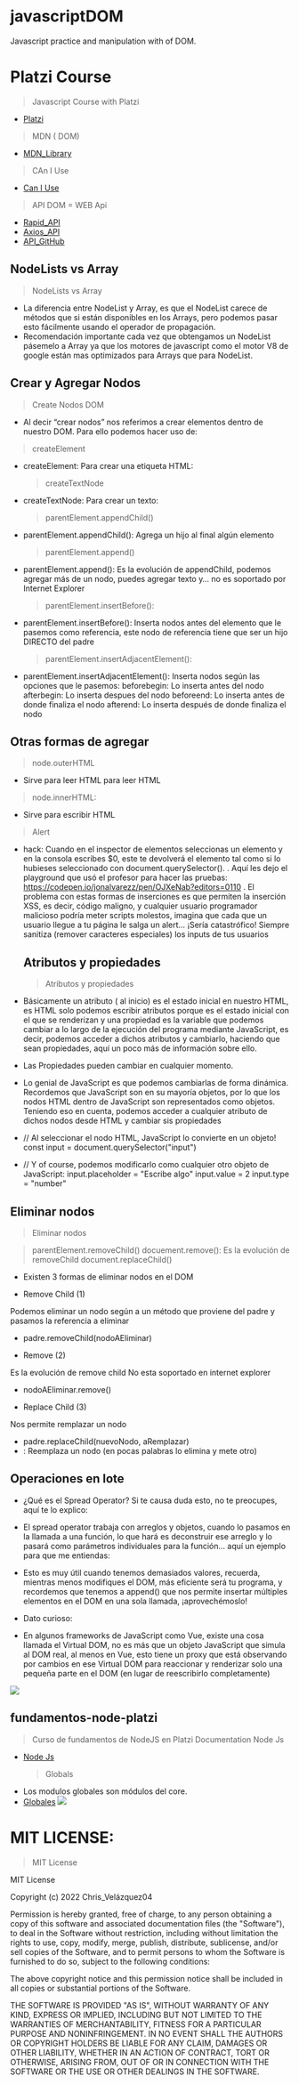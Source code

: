 # javascriptDOM

Javascript practice and manipulation with of DOM.

# Platzi Course

> Javascript Course with Platzi

- [Platzi](https://platzi.com/home)

> MDN ( DOM)

- [MDN_Library](https://developer.mozilla.org/es/)

> CAn I Use

- [Can I Use](https://caniuse.com/)

> API DOM = WEB Api

- [Rapid_API](https://rapidapi.com/hub)
- [Axios_API](https://axios-http.com/)
- [API_GitHub](https://github.com/topics/api)

## NodeLists vs Array

> NodeLists vs Array

- La diferencia entre NodeList y Array, es que el NodeList carece de métodos que si están disponibles en los Arrays, pero podemos pasar esto fácilmente usando el operador de propagación.
- Recomendación importante cada vez que obtengamos un NodeList pásemelo a Array ya que los motores de javascript como el motor V8 de google están mas optimizados para Arrays que para NodeList.

## Crear y Agregar Nodos

> Create Nodos DOM

- Al decir “crear nodos” nos referimos a crear elementos dentro de nuestro DOM. Para ello podemos hacer uso de:

> createElement

- createElement: Para crear una etiqueta HTML:

  > createTextNode

- createTextNode: Para crear un texto:

  > parentElement.appendChild()

- parentElement.appendChild(): Agrega un hijo al final algún elemento

  > parentElement.append()

- parentElement.append(): Es la evolución de appendChild, podemos agregar más de un nodo, puedes agregar texto y… no es soportado por Internet Explorer

  > parentElement.insertBefore():

- parentElement.insertBefore(): Inserta nodos antes del elemento que le pasemos como referencia, este nodo de referencia tiene que ser un hijo DIRECTO del padre

  > parentElement.insertAdjacentElement():

- parentElement.insertAdjacentElement(): Inserta nodos según las opciones que le pasemos:
  beforebegin: Lo inserta antes del nodo
  afterbegin: Lo inserta despues del nodo
  beforeend: Lo inserta antes de donde finaliza el nodo
  afterend: Lo inserta después de donde finaliza el nodo

## Otras formas de agregar

> node.outerHTML

- Sirve para leer HTML para leer HTML

> node.innerHTML:

- Sirve para escribir HTML

> Alert

- hack: Cuando en el inspector de elementos seleccionas un elemento y en la consola escribes $0, este te devolverá el elemento tal como si lo hubieses seleccionado con document.querySelector().
  .
  Aquí les dejo el playground que usó el profesor para hacer las pruebas:
  https://codepen.io/jonalvarezz/pen/OJXeNab?editors=0110
  .
  El problema con estas formas de inserciones es que permiten la inserción XSS, es decir, código maligno, y cualquier usuario programador malicioso podría meter scripts molestos, imagina que cada que un usuario llegue a tu página le salga un alert… ¡Sería catastrófico! Siempre sanitiza (remover caracteres especiales) los inputs de tus usuarios

  ## Atributos y propiedades

  > Atributos y propiedades

- Básicamente un atributo ( al inicio) es el estado inicial en nuestro HTML, es HTML solo podemos escribir atributos porque es el estado inicial con el que se renderizan y una propiedad es la variable que podemos cambiar a lo largo de la ejecución del programa mediante JavaScript, es decir, podemos acceder a dichos atributos y cambiarlo, haciendo que sean propiedades, aquí un poco más de información sobre ello.

- Las Propiedades pueden cambiar en cualquier momento.
- Lo genial de JavaScript es que podemos cambiarlas de forma dinámica. Recordemos que JavaScript son en su mayoría objetos, por lo que los nodos HTML dentro de JavaScript son representados como objetos. Teniendo eso en cuenta, podemos acceder a cualquier atributo de dichos nodos desde HTML y cambiar sis propiedades

- // Al seleccionar el nodo HTML, JavaScript lo convierte en un objeto!
  const input = document.querySelector("input")

- // Y of course, podemos modificarlo como cualquier otro objeto de JavaScript:
  input.placeholder = "Escribe algo"
  input.value = 2
  input.type = "number"

## Eliminar nodos

> Eliminar nodos

> parentElement.removeChild()
> docuement.remove(): Es la evolución de removeChild
> document.replaceChild()

- Existen 3 formas de eliminar nodos en el DOM

- Remove Child (1)

Podemos eliminar un nodo según a un método que proviene del padre y pasamos la referencia a eliminar

- padre.removeChild(nodoAEliminar)

- Remove (2)

Es la evolución de remove child
No esta soportado en internet explorer

- nodoAEliminar.remove()

- Replace Child (3)

Nos permite remplazar un nodo

- padre.replaceChild(nuevoNodo, aRemplazar)
- : Reemplaza un nodo (en pocas palabras lo elimina y mete otro)

## Operaciones en lote

- ¿Qué es el Spread Operator?
  Si te causa duda esto, no te preocupes, aquí te lo explico:

- El spread operator trabaja con arreglos y objetos, cuando lo pasamos en la llamada a una función, lo que hará es deconstruir ese arreglo y lo pasará como parámetros individuales para la función… aquí un ejemplo para que me entiendas:

- Esto es muy útil cuando tenemos demasiados valores, recuerda, mientras menos modifiques el DOM, más eficiente será tu programa, y recordemos que tenemos a append() que nos permite insertar múltiples elementos en el DOM en una sola llamada, ¡aprovechémoslo!

- Dato curioso:
- En algunos frameworks de JavaScript como Vue, existe una cosa llamada el Virtual DOM, no es más que un objeto JavaScript que simula al DOM real, al menos en Vue, esto tiene un proxy que está observando por cambios en ese Virtual DOM para reaccionar y renderizar solo una pequeña parte en el DOM (en lugar de reescribirlo completamente)

![](https://static.platzi.com/media/user_upload/Ee3PlLlUMAARqT5-3e39919b-9cc1-426f-881e-9a3b2df38c72.jpg)

## fundamentos-node-platzi

> Curso de fundamentos de NodeJS en Platzi
> Documentation Node Js

- [Node Js](https://nodejs.org/api/globals.html)
  > Globals
- Los modulos globales son módulos del core.
- [Globales](https://nodejs.org/api/globals.html)
  ![](https://static.platzi.com/media/user_upload/global-fa55c760-fa57-43f2-a670-a86345c49c42.jpg)

# MIT LICENSE:

> MIT License

MIT License

Copyright (c) 2022 Chris_Velázquez04

Permission is hereby granted, free of charge, to any person obtaining a copy
of this software and associated documentation files (the "Software"), to deal
in the Software without restriction, including without limitation the rights
to use, copy, modify, merge, publish, distribute, sublicense, and/or sell
copies of the Software, and to permit persons to whom the Software is
furnished to do so, subject to the following conditions:

The above copyright notice and this permission notice shall be included in all
copies or substantial portions of the Software.

THE SOFTWARE IS PROVIDED "AS IS", WITHOUT WARRANTY OF ANY KIND, EXPRESS OR
IMPLIED, INCLUDING BUT NOT LIMITED TO THE WARRANTIES OF MERCHANTABILITY,
FITNESS FOR A PARTICULAR PURPOSE AND NONINFRINGEMENT. IN NO EVENT SHALL THE
AUTHORS OR COPYRIGHT HOLDERS BE LIABLE FOR ANY CLAIM, DAMAGES OR OTHER
LIABILITY, WHETHER IN AN ACTION OF CONTRACT, TORT OR OTHERWISE, ARISING FROM,
OUT OF OR IN CONNECTION WITH THE SOFTWARE OR THE USE OR OTHER DEALINGS IN THE
SOFTWARE.
